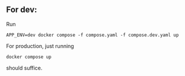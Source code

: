 ## For dev:

Run

```shell
APP_ENV=dev docker compose -f compose.yaml -f compose.dev.yaml up
```

For production, just running
```shell
docker compose up
```
should suffice.